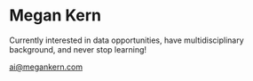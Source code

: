 <h1> Megan Kern </h1>
Currently interested in data opportunities, have multidisciplinary background, and never stop learning!

ai@megankern.com
